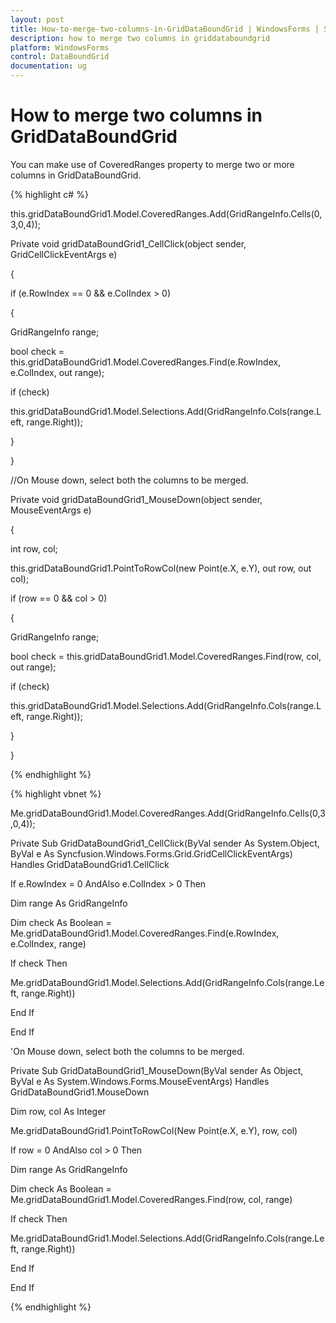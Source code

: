 ```yaml
---
layout: post
title: How-to-merge-two-columns-in-GridDataBoundGrid | WindowsForms | Syncfusion
description: how to merge two columns in griddataboundgrid
platform: WindowsForms
control: DataBoundGrid
documentation: ug
---
```


# How to merge two columns in GridDataBoundGrid

You can make use of CoveredRanges property to merge two or more columns in GridDataBoundGrid.



{% highlight c# %}



this.gridDataBoundGrid1.Model.CoveredRanges.Add(GridRangeInfo.Cells(0,3,0,4));



Private void gridDataBoundGrid1_CellClick(object sender, GridCellClickEventArgs e)

{

if (e.RowIndex == 0 && e.ColIndex > 0)

{

GridRangeInfo range;

bool check = this.gridDataBoundGrid1.Model.CoveredRanges.Find(e.RowIndex, e.ColIndex, out range);

if (check)

this.gridDataBoundGrid1.Model.Selections.Add(GridRangeInfo.Cols(range.Left, range.Right));

}

}

//On Mouse down, select both the columns to be merged.

Private void gridDataBoundGrid1_MouseDown(object sender, MouseEventArgs e)

{

int row, col;

this.gridDataBoundGrid1.PointToRowCol(new Point(e.X, e.Y), out row, out col);

if (row == 0 && col > 0)

{

GridRangeInfo range;

bool check = this.gridDataBoundGrid1.Model.CoveredRanges.Find(row, col, out range);

if (check)

this.gridDataBoundGrid1.Model.Selections.Add(GridRangeInfo.Cols(range.Left, range.Right));

}

}

{% endhighlight %}

{% highlight vbnet %}



Me.gridDataBoundGrid1.Model.CoveredRanges.Add(GridRangeInfo.Cells(0,3,0,4));



Private Sub GridDataBoundGrid1_CellClick(ByVal sender As System.Object, ByVal e As Syncfusion.Windows.Forms.Grid.GridCellClickEventArgs) Handles GridDataBoundGrid1.CellClick

If e.RowIndex = 0 AndAlso e.ColIndex > 0 Then

Dim range As GridRangeInfo

Dim check As Boolean = Me.gridDataBoundGrid1.Model.CoveredRanges.Find(e.RowIndex, e.ColIndex, range)

If check Then

Me.gridDataBoundGrid1.Model.Selections.Add(GridRangeInfo.Cols(range.Left, range.Right))

End If

End If

'On Mouse down, select both the columns to be merged.

Private Sub GridDataBoundGrid1_MouseDown(ByVal sender As Object, ByVal e As System.Windows.Forms.MouseEventArgs) Handles GridDataBoundGrid1.MouseDown

Dim row, col As Integer

Me.gridDataBoundGrid1.PointToRowCol(New Point(e.X, e.Y), row, col)

If row = 0 AndAlso col > 0 Then

Dim range As GridRangeInfo

Dim check As Boolean = Me.gridDataBoundGrid1.Model.CoveredRanges.Find(row, col, range)

If check Then

Me.gridDataBoundGrid1.Model.Selections.Add(GridRangeInfo.Cols(range.Left, range.Right))

End If

End If


{% endhighlight %}
